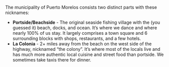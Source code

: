 The municipality of Puerto Morelos consists two distinct parts with these nicknames:

- **Portside/Beachside** - The original seaside fishing village with the (you guessed it) beach, docks, and ocean. It’s where we dance and where nearly 100% of us stay. It largely comprises a town square and 6 surrounding blocks with shops, restaurants, and a few hotels.
- **La Colonia** - 2+ miles away from the beach on the west side of the highway, nicknamed “the colony”. It’s where most of the locals live and has much more authentic local cuisine and street food than portside. We sometimes take taxis there for dinner.